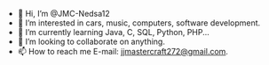 - 👋 Hi, I’m @JMC-Nedsa12
- 👀 I’m interested in cars, music, computers, software development.
- 🌱 I’m currently learning Java, C, SQL, Python, PHP...
- 💞️ I’m looking to collaborate on anything.
- 📫 How to reach me E-mail: jjmastercraft272@gmail.com.

<!---
JMC-Nedsa12/JMC-Nedsa12 is a ✨ special ✨ repository because its `README.md` (this file) appears on your GitHub profile.
You can click the Preview link to take a look at your changes.
--->
